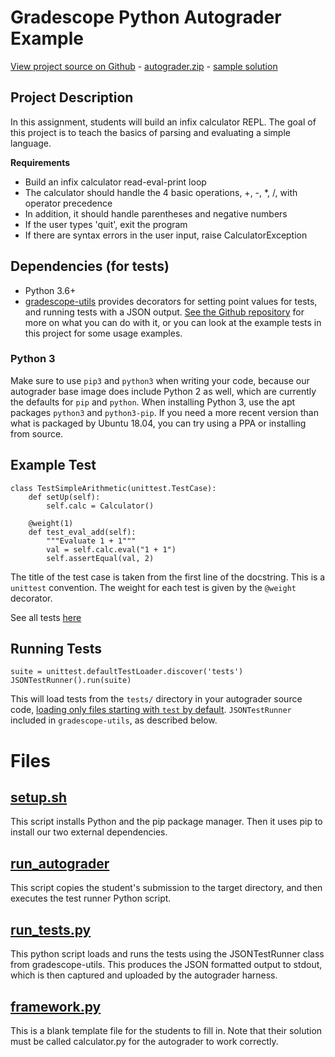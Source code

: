 # Gradescope Python Autograder Example

[View project source on Github](https://github.com/gradescope/autograder_samples/tree/master/python/src) - [autograder.zip](https://github.com/gradescope/autograder_samples/raw/master/python/src/autograder.zip) - [sample solution](https://github.com/gradescope/autograder_samples/raw/master/python/src/solution/calculator.py)

## Project Description

In this assignment, students will build an infix calculator REPL. The
goal of this project is to teach the basics of parsing and evaluating
a simple language.

**Requirements**

* Build an infix calculator read-eval-print loop
* The calculator should handle the 4 basic operations, +, -, *, /, with operator precedence
* In addition, it should handle parentheses and negative numbers
* If the user types 'quit', exit the program
* If there are syntax errors in the user input, raise CalculatorException

## Dependencies (for tests)

- Python 3.6+
- [gradescope-utils](https://github.com/gradescope/gradescope-utils) provides decorators for setting point values for tests, and running tests with a JSON output. [See the Github repository](https://github.com/gradescope/gradescope-utils) for more on what you can do with it, or you can look at the example tests in this project for some usage examples.

### Python 3

Make sure to use `pip3` and `python3` when writing your code, because our autograder base image does include Python 2 as well, which are currently the defaults for `pip` and `python`. When installing Python 3, use the apt packages `python3` and `python3-pip`. If you need a more recent version than what is packaged by Ubuntu 18.04, you can try using a PPA or installing from source.

## Example Test

```
class TestSimpleArithmetic(unittest.TestCase):
    def setUp(self):
        self.calc = Calculator()

    @weight(1)
    def test_eval_add(self):
        """Evaluate 1 + 1"""
        val = self.calc.eval("1 + 1")
        self.assertEqual(val, 2)
```

The title of the test case is taken from the first line of the
docstring. This is a `unittest` convention. The weight for each test is
given by the `@weight` decorator.

See all tests
[here](https://github.com/gradescope/autograder_samples/tree/master/python/src/tests)

## Running Tests

```
suite = unittest.defaultTestLoader.discover('tests')
JSONTestRunner().run(suite)

```

This will load tests from the `tests/` directory in your autograder source code,
[loading only files starting with `test` by default](https://docs.python.org/3/library/unittest.html#unittest.TestLoader.discover).
`JSONTestRunner` included in `gradescope-utils`, as described below.

# Files

## [setup.sh](https://github.com/gradescope/autograder_samples/blob/master/python/src/setup.sh)

This script installs Python and the pip package manager. Then it uses
pip to install our two external dependencies.

## [run_autograder](https://github.com/gradescope/autograder_samples/blob/master/python/src/run_autograder)

This script copies the student's submission to the target directory,
and then executes the test runner Python script.

## [run_tests.py](https://github.com/gradescope/autograder_samples/blob/master/python/src/run_tests.py)

This python script loads and runs the tests using the JSONTestRunner
class from gradescope-utils. This produces the JSON formatted output
to stdout, which is then captured and uploaded by the autograder
harness.

## [framework.py](https://github.com/gradescope/autograder_samples/blob/master/python/src/framework.py)

This is a blank template file for the students to fill in. Note that
their solution must be called calculator.py for the autograder to work
correctly.
